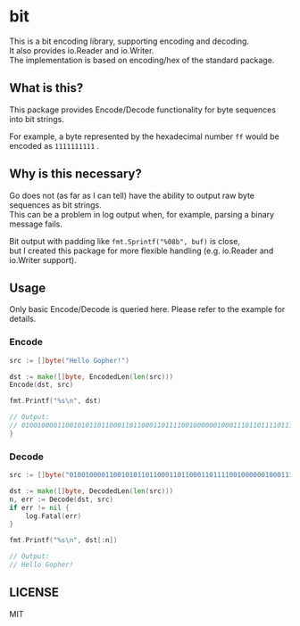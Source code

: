 # bit
This is a bit encoding library, supporting encoding and decoding.  
It also provides io.Reader and io.Writer.  
The implementation is based on encoding/hex of the standard package.

## What is this?
This package provides Encode/Decode functionality for byte sequences into bit strings.

For example, a byte represented by the hexadecimal number `ff` would be encoded as `1111111111` .

## Why is this necessary?
Go does not (as far as I can tell) have the ability to output raw byte sequences as bit strings.  
This can be a problem in log output when, for example, parsing a binary message fails.

Bit output with padding like `fmt.Sprintf("%08b", buf)` is close,  
but I created this package for more flexible handling (e.g. io.Reader and io.Writer support).

## Usage

Only basic Encode/Decode is queried here. Please refer to the example for details.

### Encode

```go
src := []byte("Hello Gopher!")

dst := make([]byte, EncodedLen(len(src)))
Encode(dst, src)

fmt.Printf("%s\n", dst)

// Output:
// 01001000011001010110110001101100011011110010000001000111011011110111000001101000011001010111001000100001
}
```

### Decode

```go
src := []byte("01001000011001010110110001101100011011110010000001000111011011110111000001101000011001010111001000100001")

dst := make([]byte, DecodedLen(len(src)))
n, err := Decode(dst, src)
if err != nil {
	log.Fatal(err)
}

fmt.Printf("%s\n", dst[:n])

// Output:
// Hello Gopher!
```

## LICENSE
MIT